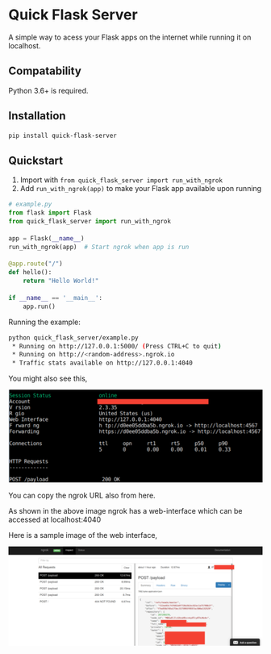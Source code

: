 # Quick Flask Server

A simple way to acess your Flask apps on the internet while running it on localhost. 

## Compatability
Python 3.6+ is required.

## Installation

```bash
pip install quick-flask-server
```
## Quickstart
1. Import with ```from quick_flask_server import run_with_ngrok```
2. Add `run_with_ngrok(app)` to make your Flask app available upon running
```python
# example.py
from flask import Flask
from quick_flask_server import run_with_ngrok

app = Flask(__name__)
run_with_ngrok(app)  # Start ngrok when app is run

@app.route("/")
def hello():
    return "Hello World!"

if __name__ == '__main__':
    app.run()
```
Running the example:
```bash
python quick_flask_server/example.py
 * Running on http://127.0.0.1:5000/ (Press CTRL+C to quit)
 * Running on http://<random-address>.ngrok.io
 * Traffic stats available on http://127.0.0.1:4040 
```

You might also see this, 

![sample-cli-output](./img/1.png)

You can copy the ngrok URL also from here.

As shown in the above image ngrok has a web-interface which can be accessed at localhost:4040

Here is a sample image of the web interface,

![sample-ngrok-web-ui](./img/2.png)
